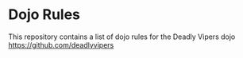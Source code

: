 Dojo Rules
==========

This repository contains a list of dojo rules for the Deadly Vipers dojo
https://github.com/deadlyvipers


